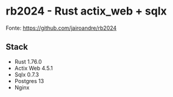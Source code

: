 # rb2024 - Rust actix_web + sqlx

Fonte: https://github.com/jairoandre/rb2024

## Stack

- Rust 1.76.0
- Actix Web 4.5.1
- Sqlx 0.7.3
- Postgres 13
- Nginx